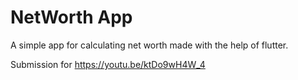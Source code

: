 # NetWorth App

A simple app for calculating net worth made with the help of flutter.

Submission for https://youtu.be/ktDo9wH4W_4
